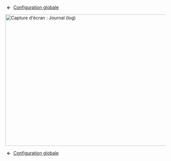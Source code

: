 <!-- Filename: Help4.x:Site_Global_Configuration_Logging / Display title: Configuration globale : Journal (log) -->

 **←**  [Configuration
globale](https://docs.joomla.org/Help4.x:Site_Global_Configuration/fr#logging "Help4.x:Site Global Configuration/fr")

<img
src="https://docs.joomla.org/images/thumb/8/81/Help-4x-Global-Configuration-logging-subscreen-fr.png/800px-Help-4x-Global-Configuration-logging-subscreen-fr.png"
decoding="async"
srcset="https://docs.joomla.org/images/thumb/8/81/Help-4x-Global-Configuration-logging-subscreen-fr.png/1200px-Help-4x-Global-Configuration-logging-subscreen-fr.png 1.5x, https://docs.joomla.org/images/thumb/8/81/Help-4x-Global-Configuration-logging-subscreen-fr.png/1600px-Help-4x-Global-Configuration-logging-subscreen-fr.png 2x"
data-file-width="1881" data-file-height="974" width="800" height="414"
alt="Capture d&#39;écran : Journal (log)" />

 **←**  [Configuration
globale](https://docs.joomla.org/Help4.x:Site_Global_Configuration/fr#logging "Help4.x:Site Global Configuration/fr")
